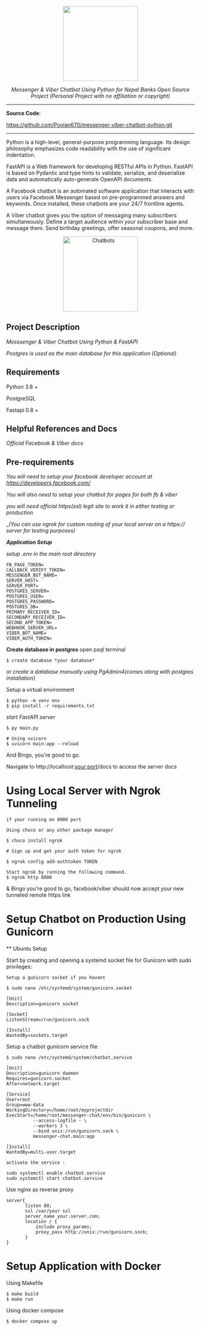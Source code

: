 <p align="center">
  <a href="https://amalgjose.files.wordpress.com/2021/02/fast_api_ppt.png"><img src="https://amalgjose.files.wordpress.com/2021/02/fast_api_ppt.png" height="200"></a>
</p>

<p align="center">
    <em>Messenger & Viber Chatbot Using Python for Nepal Banks Open Source Project 
        (Personal Project with no affiliation or copyright)</em>
</p>

---

**Source Code**:

https://github.com/Poojan670/messenger-viber-chatbot-python.git

---

Python is a high-level, general-purpose programming language. Its design philosophy emphasizes code readability with the use of significant indentation.

FastAPI is a Web framework for developing RESTful APIs in Python. FastAPI is based on Pydantic and type hints to validate, serialize, and deserialize data and automatically auto-generate OpenAPI documents.

A Facebook chatbot is an automated software application that interacts with users via Facebook Messenger based on pre-programmed answers and keywords. Once installed, these chatbots are your 24/7 frontline agents.

A Viber chatbot gives you the option of messaging many subscribers simultaneously. Define a target audience within your subscriber base and message them. Send birthday greetings, offer seasonal coupons, and more.

<p align="center">
  <a href="https://website-assets-fw.freshworks.com/attachments/ck340ov180hsy65g0yxb6gbhb-1-chatbots-for-marketing-smm.one-half.png"><img src="https://website-assets-fw.freshworks.com/attachments/ck340ov180hsy65g0yxb6gbhb-1-chatbots-for-marketing-smm.one-half.png" alt="Chatbots" height="200"></a>
</p>

## Project Description

_Messsenger & Viber Chatbot Using Python & FastAPI_

_Postgres is used as the main database for this application (Optional)_


## Requirements

Python 3.8 +

PostgreSQL 

Fastapi 0.8 +


## Helpful References and Docs

_Official Facebook & Viber docs_

## Pre-requirements

_You will need to setup your facebook developer account at https://developers.facebook.com/_

_You will also need to setup your chatbot for pages for both fb & viber_

_you will need official https(ssl) legit site to work it in either testing or production_

__(You can use ngrok for custom routing of your local server on a https:// server for testing purposes)_

**_Application Setup_**

_setup .env in the main root directory_

```console
FB_PAGE_TOKEN=
CALLBACK_VERIFY_TOKEN=
MESSENGER_BOT_NAME=
SERVER_HOST=
SERVER_PORT=
POSTGRES_SERVER=
POSTGRES_USER=
POSTGRES_PASSWORD=
POSTGRES_DB=
PRIMARY_RECEIVER_ID=
SECONDARY_RECEIVER_ID=
SECOND_APP_TOKEN=
WEBHOOK_SERVER_URL=
VIBER_BOT_NAME=
VIBER_AUTH_TOKEN=
```

**Create database in postgres**
open psql terminal

```console
$ create database *your database*
```

_or create a database manually using PgAdmin4(comes along with postgres installation)_

Setup a virtual environment
```console
$ python -m venv env
$ pip install -r requirements.txt
```

_start FastAPI server_

```console
$ py main.py

# Using uvicorn
$ uvicorn main:app --reload
```

And Bingo, you're good to go.

Navigate to http://localhost:<your:port>/docs to access the server docs

# Using Local Server with Ngrok Tunneling

```console
if your running on 8000 port

Using choco or any other package manager

$ choco install ngrok

# Sign up and get your auth token for ngrok

$ ngrok config add-authtoken TOKEN

Start ngrok by running the following command.
$ ngrok http 8000

```
& Bingo you're good to go, facebook/viber should now accept your new tunneled remote https link 

# Setup Chatbot on Production Using Gunicorn

** Ubuntu Setup

Start by creating and opening a systemd socket file for Gunicorn with sudo privileges:

```console
Setup a gunicorn socket if you havent

$ sudo nano /etc/systemd/system/gunicorn.socket

[Unit]
Description=gunicorn socket

[Socket]
ListenStream=/run/gunicorn.sock

[Install]
WantedBy=sockets.target
```

Setup a chatbot gunicorn service file
```console
$ sudo nano /etc/systemd/system/chatbot.service

[Unit]
Description=gunicorn daemon
Requires=gunicorn.socket
After=network.target

[Service]
User=root
Group=www-data
WorkingDirectory=/home/root/myprojectdir
ExecStart=/home/root/messenger-chat/env/bin/gunicorn \
          --access-logfile - \
          --workers 3 \
          --bind unix:/run/gunicorn.sock \
          messenger-chat.main:app

[Install]
WantedBy=multi-user.target

activate the service :

sudo systemctl enable chatbot.service
sudo systemctl start chatbot.service
```

Use nginx as reverse proxy

```console
server{
       listen 80;
       ssl /var/your ssl
       server_name your.server.com; 
       location / {
           include proxy_params;
           proxy_pass http://unix:/run/gunicorn.sock;
       }
}
```

# Setup Application with Docker

Using Makefile

```console
$ make build
$ make run
```

Using docker compose 

```console
$ docker compose up
```


